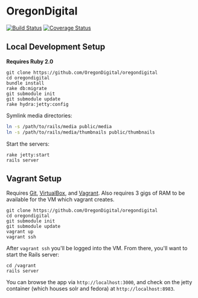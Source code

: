OregonDigital
=============

[![Build Status](https://secure.travis-ci.org/OregonDigital/oregondigital.png)](http://travis-ci.org/OregonDigital/oregondigital)
[![Coverage Status](https://coveralls.io/repos/OregonDigital/oregondigital/badge.png)](https://coveralls.io/r/OregonDigital/oregondigital)

Local Development Setup
-----

**Requires Ruby 2.0**

    git clone https://github.com/OregonDigital/oregondigital
	cd oregondigital
	bundle install
	rake db:migrate
	git submodule init
	git submodule update
	rake hydra:jetty:config

Symlink media directories:

```bash
ln -s /path/to/rails/media public/media
ln -s /path/to/rails/media/thumbnails public/thumbnails
```

Start the servers:

    rake jetty:start
	rails server

Vagrant Setup
-----

Requires [Git](http://www.git-scm.com/),
[VirtualBox](https://www.virtualbox.org/), and
[Vagrant](http://www.vagrantup.com/).  Also requires 3 gigs of RAM to be
available for the VM which vagrant creates.

    git clone https://github.com/OregonDigital/oregondigital
    cd oregondigital
    git submodule init
    git submodule update
    vagrant up
    vagrant ssh

After `vagrant ssh` you'll be logged into the VM.  From there, you'll want to
start the Rails server:

    cd /vagrant
    rails server

You can browse the app via `http://localhost:3000`, and check on the jetty
container (which houses solr and fedora) at `http://localhost:8983`.
